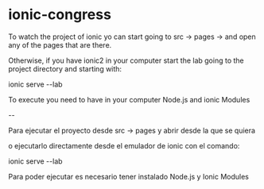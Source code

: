 # ionic-congress

To watch the project of ionic yo can start going to src -> pages -> and open any of the pages that are there. 

Otherwise, if you have ionic2 in your computer start the lab going to the project directory and starting with: 

ionic serve --lab

To execute you need to have in your computer Node.js and ionic Modules

--


Para ejecutar el proyecto desde src -> pages y abrir desde la que se quiera

o ejecutarlo directamente desde el emulador de ionic con el comando: 

ionic serve --lab

Para poder ejecutar es necesario tener instalado Node.js y Ionic Modules

